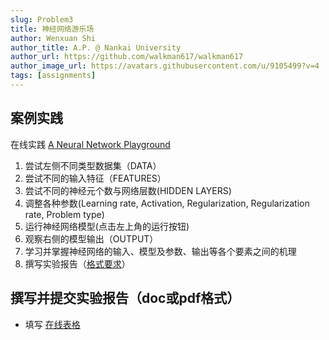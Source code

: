 ```yaml
---
slug: Problem3
title: 神经网络游乐场
author: Wenxuan Shi
author_title: A.P. @ Nankai University
author_url: https://github.com/walkman617/walkman617
author_image_url: https://avatars.githubusercontent.com/u/9105499?v=4
tags: [assignments]
---
```


## 案例实践
在线实践 [A Neural Network Playground](https://playground.tensorflow.org/) 
1. 尝试左侧不同类型数据集（DATA）
2. 尝试不同的输入特征（FEATURES）
3. 尝试不同的神经元个数与网络层数(HIDDEN LAYERS)
4. 调整各种参数(Learning rate, Activation, Regularization, Regularization rate, Problem type)
5. 运行神经网络模型(点击左上角的运行按钮)
6. 观察右侧的模型输出（OUTPUT）
7. 学习并掌握神经网络的输入、模型及参数、输出等各个要素之间的机理
8. 撰写实验报告（[格式要求](https://docs.qq.com/doc/DYnpza1ZBUXFkQndS)）

## 撰写并提交实验报告（doc或pdf格式）
- 填写 [在线表格](https://docs.qq.com/form/page/DYndIeFFUTHBqaXpu) 


